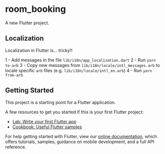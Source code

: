 # room_booking

A new Flutter project.

## Localization

Localization in Flutter is... tricky!!

1 - Add messages in the file `lib/i18n/app_localization.dart`
2 - Run `yarn to-arb`
3 - Copy new messages from `lib/i18n/locale/intl_messages.arb` to locale specific `arb` files (e.g. `lib/i18n/locale/intl_en.arb`)
4 - Run `yarn from-arb`

## Getting Started

This project is a starting point for a Flutter application.

A few resources to get you started if this is your first Flutter project:

- [Lab: Write your first Flutter app](https://flutter.dev/docs/get-started/codelab)
- [Cookbook: Useful Flutter samples](https://flutter.dev/docs/cookbook)

For help getting started with Flutter, view our
[online documentation](https://flutter.dev/docs), which offers tutorials,
samples, guidance on mobile development, and a full API reference.
